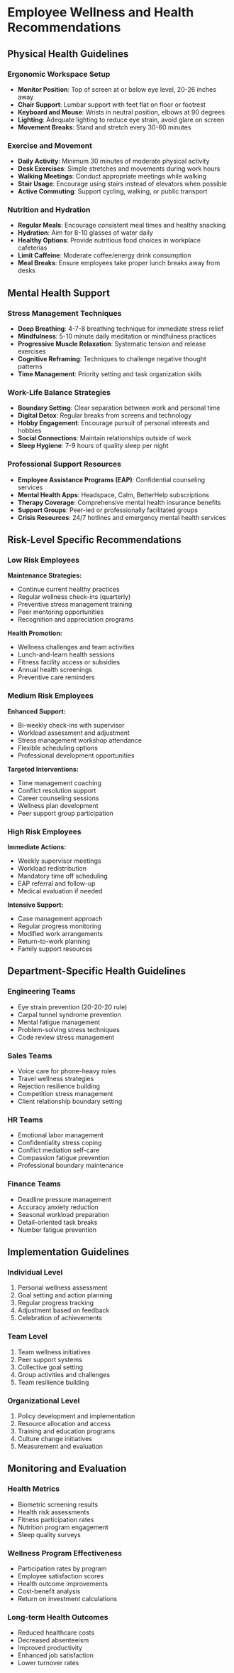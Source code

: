 # Employee Wellness and Health Recommendations

## Physical Health Guidelines

### Ergonomic Workspace Setup
- **Monitor Position**: Top of screen at or below eye level, 20-26 inches away
- **Chair Support**: Lumbar support with feet flat on floor or footrest
- **Keyboard and Mouse**: Wrists in neutral position, elbows at 90 degrees
- **Lighting**: Adequate lighting to reduce eye strain, avoid glare on screen
- **Movement Breaks**: Stand and stretch every 30-60 minutes

### Exercise and Movement
- **Daily Activity**: Minimum 30 minutes of moderate physical activity
- **Desk Exercises**: Simple stretches and movements during work hours
- **Walking Meetings**: Conduct appropriate meetings while walking
- **Stair Usage**: Encourage using stairs instead of elevators when possible
- **Active Commuting**: Support cycling, walking, or public transport

### Nutrition and Hydration
- **Regular Meals**: Encourage consistent meal times and healthy snacking
- **Hydration**: Aim for 8-10 glasses of water daily
- **Healthy Options**: Provide nutritious food choices in workplace cafeterias
- **Limit Caffeine**: Moderate coffee/energy drink consumption
- **Meal Breaks**: Ensure employees take proper lunch breaks away from desks

## Mental Health Support

### Stress Management Techniques
- **Deep Breathing**: 4-7-8 breathing technique for immediate stress relief
- **Mindfulness**: 5-10 minute daily meditation or mindfulness practices
- **Progressive Muscle Relaxation**: Systematic tension and release exercises
- **Cognitive Reframing**: Techniques to challenge negative thought patterns
- **Time Management**: Priority setting and task organization skills

### Work-Life Balance Strategies
- **Boundary Setting**: Clear separation between work and personal time
- **Digital Detox**: Regular breaks from screens and technology
- **Hobby Engagement**: Encourage pursuit of personal interests and hobbies
- **Social Connections**: Maintain relationships outside of work
- **Sleep Hygiene**: 7-9 hours of quality sleep per night

### Professional Support Resources
- **Employee Assistance Programs (EAP)**: Confidential counseling services
- **Mental Health Apps**: Headspace, Calm, BetterHelp subscriptions
- **Therapy Coverage**: Comprehensive mental health insurance benefits
- **Support Groups**: Peer-led or professionally facilitated groups
- **Crisis Resources**: 24/7 hotlines and emergency mental health services

## Risk-Level Specific Recommendations

### Low Risk Employees
**Maintenance Strategies:**
- Continue current healthy practices
- Regular wellness check-ins (quarterly)
- Preventive stress management training
- Peer mentoring opportunities
- Recognition and appreciation programs

**Health Promotion:**
- Wellness challenges and team activities
- Lunch-and-learn health sessions
- Fitness facility access or subsidies
- Annual health screenings
- Preventive care reminders

### Medium Risk Employees
**Enhanced Support:**
- Bi-weekly check-ins with supervisor
- Workload assessment and adjustment
- Stress management workshop attendance
- Flexible scheduling options
- Professional development opportunities

**Targeted Interventions:**
- Time management coaching
- Conflict resolution support
- Career counseling sessions
- Wellness plan development
- Peer support group participation

### High Risk Employees
**Immediate Actions:**
- Weekly supervisor meetings
- Workload redistribution
- Mandatory time off scheduling
- EAP referral and follow-up
- Medical evaluation if needed

**Intensive Support:**
- Case management approach
- Regular progress monitoring
- Modified work arrangements
- Return-to-work planning
- Family support resources

## Department-Specific Health Guidelines

### Engineering Teams
- Eye strain prevention (20-20-20 rule)
- Carpal tunnel syndrome prevention
- Mental fatigue management
- Problem-solving stress techniques
- Code review stress management

### Sales Teams
- Voice care for phone-heavy roles
- Travel wellness strategies
- Rejection resilience building
- Competition stress management
- Client relationship boundary setting

### HR Teams
- Emotional labor management
- Confidentiality stress coping
- Conflict mediation self-care
- Compassion fatigue prevention
- Professional boundary maintenance

### Finance Teams
- Deadline pressure management
- Accuracy anxiety reduction
- Seasonal workload preparation
- Detail-oriented task breaks
- Number fatigue prevention

## Implementation Guidelines

### Individual Level
1. Personal wellness assessment
2. Goal setting and action planning
3. Regular progress tracking
4. Adjustment based on feedback
5. Celebration of achievements

### Team Level
1. Team wellness initiatives
2. Peer support systems
3. Collective goal setting
4. Group activities and challenges
5. Team resilience building

### Organizational Level
1. Policy development and implementation
2. Resource allocation and access
3. Training and education programs
4. Culture change initiatives
5. Measurement and evaluation

## Monitoring and Evaluation

### Health Metrics
- Biometric screening results
- Health risk assessments
- Fitness participation rates
- Nutrition program engagement
- Sleep quality surveys

### Wellness Program Effectiveness
- Participation rates by program
- Employee satisfaction scores
- Health outcome improvements
- Cost-benefit analysis
- Return on investment calculations

### Long-term Health Outcomes
- Reduced healthcare costs
- Decreased absenteeism
- Improved productivity
- Enhanced job satisfaction
- Lower turnover rates
